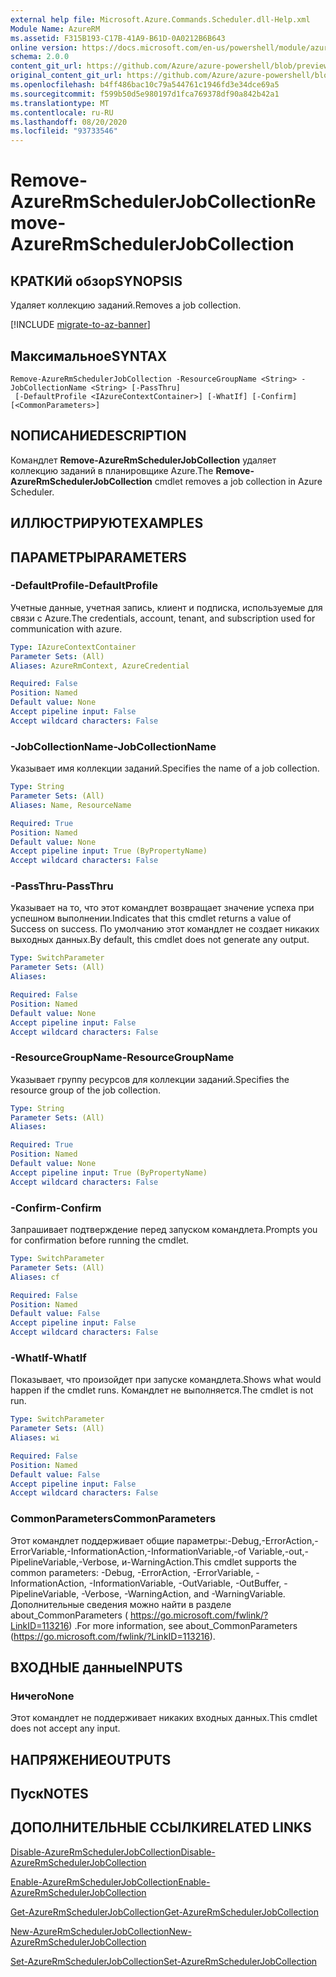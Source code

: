 ```yaml
---
external help file: Microsoft.Azure.Commands.Scheduler.dll-Help.xml
Module Name: AzureRM
ms.assetid: F315B193-C17B-41A9-B61D-0A0212B6B643
online version: https://docs.microsoft.com/en-us/powershell/module/azurerm.scheduler/remove-azurermschedulerjobcollection
schema: 2.0.0
content_git_url: https://github.com/Azure/azure-powershell/blob/preview/src/ResourceManager/Scheduler/Commands.Scheduler/help/Remove-AzureRmSchedulerJobCollection.md
original_content_git_url: https://github.com/Azure/azure-powershell/blob/preview/src/ResourceManager/Scheduler/Commands.Scheduler/help/Remove-AzureRmSchedulerJobCollection.md
ms.openlocfilehash: b4ff486bac10c79a544761c1946fd3e34dce69a5
ms.sourcegitcommit: f599b50d5e980197d1fca769378df90a842b42a1
ms.translationtype: MT
ms.contentlocale: ru-RU
ms.lasthandoff: 08/20/2020
ms.locfileid: "93733546"
---
```

# <span data-ttu-id="e6360-101">Remove-AzureRmSchedulerJobCollection</span><span class="sxs-lookup"><span data-stu-id="e6360-101">Remove-AzureRmSchedulerJobCollection</span></span>

## <span data-ttu-id="e6360-102">КРАТКИй обзор</span><span class="sxs-lookup"><span data-stu-id="e6360-102">SYNOPSIS</span></span>
<span data-ttu-id="e6360-103">Удаляет коллекцию заданий.</span><span class="sxs-lookup"><span data-stu-id="e6360-103">Removes a job collection.</span></span>

[!INCLUDE [migrate-to-az-banner](../../includes/migrate-to-az-banner.md)]

## <span data-ttu-id="e6360-104">Максимальное</span><span class="sxs-lookup"><span data-stu-id="e6360-104">SYNTAX</span></span>

```
Remove-AzureRmSchedulerJobCollection -ResourceGroupName <String> -JobCollectionName <String> [-PassThru]
 [-DefaultProfile <IAzureContextContainer>] [-WhatIf] [-Confirm] [<CommonParameters>]
```

## <span data-ttu-id="e6360-105">NОПИСАНИЕ</span><span class="sxs-lookup"><span data-stu-id="e6360-105">DESCRIPTION</span></span>
<span data-ttu-id="e6360-106">Командлет **Remove-AzureRmSchedulerJobCollection** удаляет коллекцию заданий в планировщике Azure.</span><span class="sxs-lookup"><span data-stu-id="e6360-106">The **Remove-AzureRmSchedulerJobCollection** cmdlet removes a job collection in Azure Scheduler.</span></span>

## <span data-ttu-id="e6360-107">ИЛЛЮСТРИРУЮТ</span><span class="sxs-lookup"><span data-stu-id="e6360-107">EXAMPLES</span></span>

## <span data-ttu-id="e6360-108">ПАРАМЕТРЫ</span><span class="sxs-lookup"><span data-stu-id="e6360-108">PARAMETERS</span></span>

### <span data-ttu-id="e6360-109">-DefaultProfile</span><span class="sxs-lookup"><span data-stu-id="e6360-109">-DefaultProfile</span></span>
<span data-ttu-id="e6360-110">Учетные данные, учетная запись, клиент и подписка, используемые для связи с Azure.</span><span class="sxs-lookup"><span data-stu-id="e6360-110">The credentials, account, tenant, and subscription used for communication with azure.</span></span>

```yaml
Type: IAzureContextContainer
Parameter Sets: (All)
Aliases: AzureRmContext, AzureCredential

Required: False
Position: Named
Default value: None
Accept pipeline input: False
Accept wildcard characters: False
```

### <span data-ttu-id="e6360-111">-JobCollectionName</span><span class="sxs-lookup"><span data-stu-id="e6360-111">-JobCollectionName</span></span>
<span data-ttu-id="e6360-112">Указывает имя коллекции заданий.</span><span class="sxs-lookup"><span data-stu-id="e6360-112">Specifies the name of a job collection.</span></span>

```yaml
Type: String
Parameter Sets: (All)
Aliases: Name, ResourceName

Required: True
Position: Named
Default value: None
Accept pipeline input: True (ByPropertyName)
Accept wildcard characters: False
```

### <span data-ttu-id="e6360-113">-PassThru</span><span class="sxs-lookup"><span data-stu-id="e6360-113">-PassThru</span></span>
<span data-ttu-id="e6360-114">Указывает на то, что этот командлет возвращает значение успеха при успешном выполнении.</span><span class="sxs-lookup"><span data-stu-id="e6360-114">Indicates that this cmdlet returns a value of Success on success.</span></span>
<span data-ttu-id="e6360-115">По умолчанию этот командлет не создает никаких выходных данных.</span><span class="sxs-lookup"><span data-stu-id="e6360-115">By default, this cmdlet does not generate any output.</span></span>

```yaml
Type: SwitchParameter
Parameter Sets: (All)
Aliases: 

Required: False
Position: Named
Default value: None
Accept pipeline input: False
Accept wildcard characters: False
```

### <span data-ttu-id="e6360-116">-ResourceGroupName</span><span class="sxs-lookup"><span data-stu-id="e6360-116">-ResourceGroupName</span></span>
<span data-ttu-id="e6360-117">Указывает группу ресурсов для коллекции заданий.</span><span class="sxs-lookup"><span data-stu-id="e6360-117">Specifies the resource group of the job collection.</span></span>

```yaml
Type: String
Parameter Sets: (All)
Aliases: 

Required: True
Position: Named
Default value: None
Accept pipeline input: True (ByPropertyName)
Accept wildcard characters: False
```

### <span data-ttu-id="e6360-118">-Confirm</span><span class="sxs-lookup"><span data-stu-id="e6360-118">-Confirm</span></span>
<span data-ttu-id="e6360-119">Запрашивает подтверждение перед запуском командлета.</span><span class="sxs-lookup"><span data-stu-id="e6360-119">Prompts you for confirmation before running the cmdlet.</span></span>

```yaml
Type: SwitchParameter
Parameter Sets: (All)
Aliases: cf

Required: False
Position: Named
Default value: False
Accept pipeline input: False
Accept wildcard characters: False
```

### <span data-ttu-id="e6360-120">-WhatIf</span><span class="sxs-lookup"><span data-stu-id="e6360-120">-WhatIf</span></span>
<span data-ttu-id="e6360-121">Показывает, что произойдет при запуске командлета.</span><span class="sxs-lookup"><span data-stu-id="e6360-121">Shows what would happen if the cmdlet runs.</span></span>
<span data-ttu-id="e6360-122">Командлет не выполняется.</span><span class="sxs-lookup"><span data-stu-id="e6360-122">The cmdlet is not run.</span></span>

```yaml
Type: SwitchParameter
Parameter Sets: (All)
Aliases: wi

Required: False
Position: Named
Default value: False
Accept pipeline input: False
Accept wildcard characters: False
```

### <span data-ttu-id="e6360-123">CommonParameters</span><span class="sxs-lookup"><span data-stu-id="e6360-123">CommonParameters</span></span>
<span data-ttu-id="e6360-124">Этот командлет поддерживает общие параметры:-Debug,-ErrorAction,-ErrorVariable,-InformationAction,-InformationVariable,-of Variable,-out,-PipelineVariable,-Verbose, и-WarningAction.</span><span class="sxs-lookup"><span data-stu-id="e6360-124">This cmdlet supports the common parameters: -Debug, -ErrorAction, -ErrorVariable, -InformationAction, -InformationVariable, -OutVariable, -OutBuffer, -PipelineVariable, -Verbose, -WarningAction, and -WarningVariable.</span></span> <span data-ttu-id="e6360-125">Дополнительные сведения можно найти в разделе about_CommonParameters ( https://go.microsoft.com/fwlink/?LinkID=113216) .</span><span class="sxs-lookup"><span data-stu-id="e6360-125">For more information, see about_CommonParameters (https://go.microsoft.com/fwlink/?LinkID=113216).</span></span>

## <span data-ttu-id="e6360-126">ВХОДНЫЕ данные</span><span class="sxs-lookup"><span data-stu-id="e6360-126">INPUTS</span></span>

### <span data-ttu-id="e6360-127">Ничего</span><span class="sxs-lookup"><span data-stu-id="e6360-127">None</span></span>
<span data-ttu-id="e6360-128">Этот командлет не поддерживает никаких входных данных.</span><span class="sxs-lookup"><span data-stu-id="e6360-128">This cmdlet does not accept any input.</span></span>

## <span data-ttu-id="e6360-129">НАПРЯЖЕНИЕ</span><span class="sxs-lookup"><span data-stu-id="e6360-129">OUTPUTS</span></span>

## <span data-ttu-id="e6360-130">Пуск</span><span class="sxs-lookup"><span data-stu-id="e6360-130">NOTES</span></span>

## <span data-ttu-id="e6360-131">ДОПОЛНИТЕЛЬНЫЕ ССЫЛКИ</span><span class="sxs-lookup"><span data-stu-id="e6360-131">RELATED LINKS</span></span>

[<span data-ttu-id="e6360-132">Disable-AzureRmSchedulerJobCollection</span><span class="sxs-lookup"><span data-stu-id="e6360-132">Disable-AzureRmSchedulerJobCollection</span></span>](./Disable-AzureRmSchedulerJobCollection.md)

[<span data-ttu-id="e6360-133">Enable-AzureRmSchedulerJobCollection</span><span class="sxs-lookup"><span data-stu-id="e6360-133">Enable-AzureRmSchedulerJobCollection</span></span>](./Enable-AzureRmSchedulerJobCollection.md)

[<span data-ttu-id="e6360-134">Get-AzureRmSchedulerJobCollection</span><span class="sxs-lookup"><span data-stu-id="e6360-134">Get-AzureRmSchedulerJobCollection</span></span>](./Get-AzureRmSchedulerJobCollection.md)

[<span data-ttu-id="e6360-135">New-AzureRmSchedulerJobCollection</span><span class="sxs-lookup"><span data-stu-id="e6360-135">New-AzureRmSchedulerJobCollection</span></span>](./New-AzureRmSchedulerJobCollection.md)

[<span data-ttu-id="e6360-136">Set-AzureRmSchedulerJobCollection</span><span class="sxs-lookup"><span data-stu-id="e6360-136">Set-AzureRmSchedulerJobCollection</span></span>](./Set-AzureRmSchedulerJobCollection.md)


